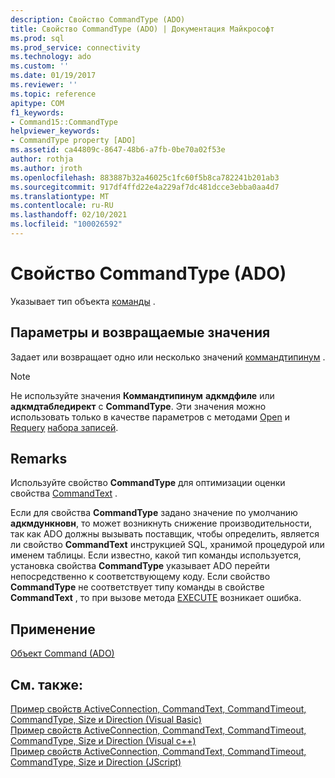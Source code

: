 ```yaml
---
description: Свойство CommandType (ADO)
title: Свойство CommandType (ADO) | Документация Майкрософт
ms.prod: sql
ms.prod_service: connectivity
ms.technology: ado
ms.custom: ''
ms.date: 01/19/2017
ms.reviewer: ''
ms.topic: reference
apitype: COM
f1_keywords:
- Command15::CommandType
helpviewer_keywords:
- CommandType property [ADO]
ms.assetid: ca44809c-8647-48b6-a7fb-0be70a02f53e
author: rothja
ms.author: jroth
ms.openlocfilehash: 883887b32a46025c1fc60f5b8ca782241b201ab3
ms.sourcegitcommit: 917df4ffd22e4a229af7dc481dcce3ebba0aa4d7
ms.translationtype: MT
ms.contentlocale: ru-RU
ms.lasthandoff: 02/10/2021
ms.locfileid: "100026592"
---
```

# <a name="commandtype-property-ado"></a>Свойство CommandType (ADO)
Указывает тип объекта [команды](./command-object-ado.md) .  
  
## <a name="settings-and-return-values"></a>Параметры и возвращаемые значения  
 Задает или возвращает одно или несколько значений [коммандтипинум](./commandtypeenum.md) .  
  
> [!NOTE]
>  Не используйте значения **Коммандтипинум** **адкмдфиле** или **адкмдтабледирект** с **CommandType**. Эти значения можно использовать только в качестве параметров с методами [Open](./open-method-ado-recordset.md) и [Requery](./requery-method.md) [набора записей](./recordset-object-ado.md).  
  
## <a name="remarks"></a>Remarks  
 Используйте свойство **CommandType** для оптимизации оценки свойства [CommandText](./commandtext-property-ado.md) .  
  
 Если для свойства **CommandType** задано значение по умолчанию **адкмдункновн**, то может возникнуть снижение производительности, так как ADO должны вызывать поставщик, чтобы определить, является ли свойство **CommandText** инструкцией SQL, хранимой процедурой или именем таблицы. Если известно, какой тип команды используется, установка свойства **CommandType** указывает ADO перейти непосредственно к соответствующему коду. Если свойство **CommandType** не соответствует типу команды в свойстве **CommandText** , то при вызове метода [EXECUTE](./execute-method-ado-command.md) возникает ошибка.  
  
## <a name="applies-to"></a>Применение  
 [Объект Command (ADO)](./command-object-ado.md)  
  
## <a name="see-also"></a>См. также:  
 [Пример свойств ActiveConnection, CommandText, CommandTimeout, CommandType, Size и Direction (Visual Basic)](./activeconnection-commandtext-commandtimeout-commandtype-size-example-vb.md)   
 [Пример свойств ActiveConnection, CommandText, CommandTimeout, CommandType, Size и Direction (Visual c++)](./activeconnection-commandtext-commandtimeout-commandtype-size-example-vc.md)   
 [Пример свойств ActiveConnection, CommandText, CommandTimeout, CommandType, Size и Direction (JScript)](./activeconnection-commandtext-timeout-type-size-example-jscript.md)